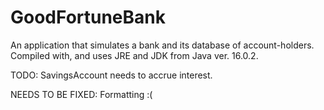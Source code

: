 # GoodFortuneBank
An application that simulates a bank and its database of account-holders.
Compiled with, and uses JRE and JDK from Java ver. 16.0.2.


TODO:
SavingsAccount needs to accrue interest.

NEEDS TO BE FIXED:
Formatting :(

